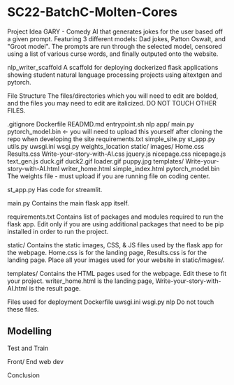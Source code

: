 # SC22-BatchC-Molten-Cores
Project Idea
GARY - Comedy AI that generates jokes for the user based off a given prompt. Featuring 3 different models: Dad jokes, Patton Oswalt, and "Groot model". The prompts are run through the selected model, censored using a list of various curse words, and finally outputed onto the website.

nlp_writer_scaffold
A scaffold for deploying dockerized flask applications showing student natural language processing projects using aitextgen and pytorch.

File Structure
The files/directories which you will need to edit are bolded, and the files you may need to edit are italicized. DO NOT TOUCH OTHER FILES.

.gitignore
Dockerfile
READMD.md
entrypoint.sh
nlp
app/
main.py
pytorch_model.bin <- you will need to upload this yourself after cloning the repo when developing the site
requirements.txt
simple_site.py
st_app.py
utils.py
uwsgi.ini
wsgi.py
weights_location
static/
images/
Home.css
Results.css
Write-your-story-with-AI.css
jquery.js
nicepage.css
nicepage.js
text_gen.js
duck.gif
duck2.gif
loader.gif
puppy.jpg
templates/
Write-your-story-with-AI.html
writer_home.html
simple_index.html
pytorch_model.bin
The weights file - must upload if you are running file on coding center.

st_app.py
Has code for streamlit.

main.py
Contains the main flask app itself.

requirements.txt
Contains list of packages and modules required to run the flask app. Edit only if you are using additional packages that need to be pip installed in order to run the project.

static/
Contains the static images, CSS, & JS files used by the flask app for the webpage. Home.css is for the landing page, Results.css is for the landing page. Place all your images used for your website in static/images/.

templates/
Contains the HTML pages used for the webpage. Edit these to fit your project. writer_home.html is the landing page, Write-your-story-with-AI.html is the result page.

Files used for deployment
Dockerfile uwsgi.ini wsgi.py nlp Do not touch these files.
## Modelling

Test and Train

Front/ End web dev

Conclusion

